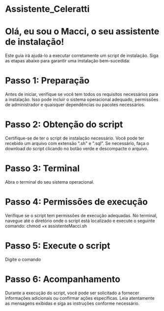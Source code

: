 # Assistente_Celeratti
# Olá, eu sou o Macci, o seu assistente de instalação!

Este guia irá ajudá-lo a executar corretamente um script de instalação. Siga as etapas abaixo para garantir uma instalação bem-sucedida:

# Passo 1: Preparação
Antes de iniciar, verifique se você tem todos os requisitos necessários para a instalação. Isso pode incluir o sistema operacional adequado, permissões de administrador e quaisquer dependências ou pacotes necessários.

# Passo 2: Obtenção do script
Certifique-se de ter o script de instalação necessário. Você pode ter recebido um arquivo com extensão ".sh" e ".sql". Se necessário, faça o download do script clicando no botão verde e descompacte o arquivo.

# Passo 3: Terminal
Abra o terminal do seu sistema operacional.

# Passo 4: Permissões de execução
Verifique se o script tem permissões de execução adequadas. No terminal, navegue até o diretório onde o script está localizado e execute o seguinte comando:
chmod +x assistenteMacci.sh

# Passo 5: Execute o script
Digite o comando 

# Passo 6: Acompanhamento
Durante a execução do script, você pode ser solicitado a fornecer informações adicionais ou confirmar ações específicas. Leia atentamente as mensagens exibidas e siga as instruções conforme necessário.
